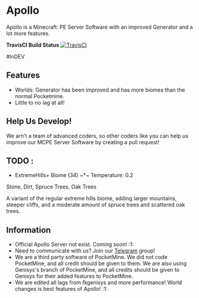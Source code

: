 # Apollo
Apollo is a Minecraft: PE Server Software with an improved Generator and a lot more features. 

**TravisCI Build Status** [![TravisCI](https://travis-ci.org/NycuRO/Apollo.svg?branch=master)](https://travis-ci.org/NycuRO/Apollo "TravisCI Build Status")

#InDEV

## Features
- Worlds: Generator has been improved and has more biomes than the normal Pocketmine.
- Little to no lag at all!

## Help Us Develop!
 We arn't a team of advanced coders, so other coders like you can help us improve our MCPE Server Software by creating a pull request!
 
## TODO :
- ExtremeHills+ Biome (34)
    ~*~ Temperature: 0.2

Stone, Dirt, Spruce Trees, Oak Trees

A variant of the regular extreme hills biome, adding larger mountains, steeper cliffs, and a moderate amount of spruce trees and scattered oak trees.

## Information
- Official Apollo Server not exist. Coming soon! :1:
- Need to communicate with us? Join our [Telegram](https://telegram.me/joinchat/Ca8L9T9P01PtR1bOEwtxuw) group!
- We are a third party software of PocketMine. We did not code PocketMine, and all credit should be given to them. We are also using Genisys's branch of PocketMine, and all credits should be given to Genisys for their added features to PocketMine.
 - We are edited all lags from fkgenisys and more performance! World changes is best features of Apollo! :1:
